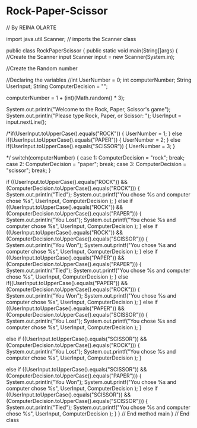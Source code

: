 Rock-Paper-Scissor
==================
//  By  REINA OLARTE


import java.util.Scanner; // imports the Scanner class


public class RockPaperScissor
{
public static void main(String[]args)
{
//Create the Scanner input
Scanner input = new Scanner(System.in);

//Create the Random number

//Declaring the variables
//int UserNumber = 0;
int computerNumber;
String UserInput;
String ComputerDecision = "";

computerNumber = 1 + (int)(Math.random() * 3);

System.out.println("Welcome to the Rock, Paper, Scissor's game");
System.out.println("Please type Rock, Paper, or Scissor: ");
UserInput = input.nextLine();

/*if(UserInput.toUpperCase().equals("ROCK"))
{
UserNumber = 1;
}
else if(UserInput.toUpperCase().equals("PAPER"))
{
UserNumber = 2;
}
else if(UserInput.toUpperCase().equals("SCISSOR"))
{
UserNumber = 3;
}

*/
switch(computerNumber)
{
case 1:
ComputerDecision = "rock";
break;
case 2:
ComputerDecision = "paper";
break;
case 3:
ComputerDecision = "scissor";
break;
}

if ((UserInput.toUpperCase().equals("ROCK")) && (ComputerDecision.toUpperCase().equals("ROCK")))
{
System.out.println("Tied");
System.out.printf("You chose %s and computer chose %s", UserInput, ComputerDecision );
}
else if ((UserInput.toUpperCase().equals("ROCK")) && (ComputerDecision.toUpperCase().equals("PAPER")))
{
System.out.println("You Lost");
System.out.printf("You chose %s and computer chose %s", UserInput, ComputerDecision );
}
else if ((UserInput.toUpperCase().equals("ROCK")) && (ComputerDecision.toUpperCase().equals("SCISSOR")))
{
System.out.println("You Won");
System.out.printf("You chose %s and computer chose %s", UserInput, ComputerDecision );
}
else if ((UserInput.toUpperCase().equals("PAPER")) && (ComputerDecision.toUpperCase().equals("PAPER")))
{
System.out.println("Tied");
System.out.printf("You chose %s and computer chose %s", UserInput, ComputerDecision );
}
else if((UserInput.toUpperCase().equals("PAPER")) && (ComputerDecision.toUpperCase().equals("ROCK")))
{
System.out.println("You Won");
System.out.printf("You chose %s and computer chose %s", UserInput, ComputerDecision );
}
else if ((UserInput.toUpperCase().equals("PAPER")) && (ComputerDecision.toUpperCase().equals("SCISSOR")))
{
System.out.println("You Lost");
System.out.printf("You chose %s and computer chose %s", UserInput, ComputerDecision );
}

else if ((UserInput.toUpperCase().equals("SCISSOR")) && (ComputerDecision.toUpperCase().equals("ROCK")))
{
System.out.println("You Lost");
System.out.printf("You chose %s and computer chose %s", UserInput, ComputerDecision );
}

else if ((UserInput.toUpperCase().equals("SCISSOR")) && (ComputerDecision.toUpperCase().equals("PAPER")))
{
System.out.println("You Won");
System.out.printf("You chose %s and computer chose %s", UserInput, ComputerDecision );
}
else if ((UserInput.toUpperCase().equals("SCISSOR")) && (ComputerDecision.toUpperCase().equals("SCISSOR")))
{
System.out.println("Tied");
System.out.printf("You chose %s and computer chose %s", UserInput, ComputerDecision );
}
}   // End method main
}   // End class
